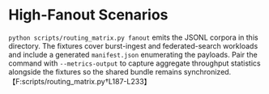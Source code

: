 # High-Fanout Scenarios

`python scripts/routing_matrix.py fanout` emits the JSONL corpora in this
directory. The fixtures cover burst-ingest and federated-search workloads and
include a generated `manifest.json` enumerating the payloads. Pair the command
with `--metrics-output` to capture aggregate throughput statistics alongside the
fixtures so the shared bundle remains synchronized.【F:scripts/routing_matrix.py†L187-L233】
